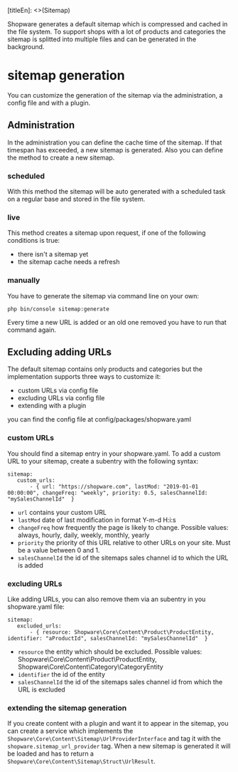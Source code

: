 [titleEn]: <>(Sitemap)

Shopware generates a default sitemap which is compressed and cached in the file system. To support shops
with a lot of products and categories the sitemap is splitted into multiple files and can be generated in the background.

# sitemap generation

You can customize the generation of the sitemap via the administration, a config file and with a plugin.

## Administration

In the administration you can define the cache time of the sitemap. If that timespan has exceeded, a new
sitemap is generated. Also you can define the method to create a new sitemap.

### scheduled
With this method the sitemap will be auto generated with a scheduled task on a regular base and stored in the file system.

### live
This method creates a sitemap upon request, if one of the following conditions is true:
- there isn't a sitemap yet
- the sitemap cache needs a refresh 

### manually
You have to generate the sitemap via command line on your own:

```
php bin/console sitemap:generate
```

Every time a new URL is added or an old one removed you have to run that command again.


## Excluding adding URLs

The default sitemap contains only products and categories but the implementation supports three ways to customize it:
- custom URLs via config file
- excluding URLs via config file
- extending with a plugin

you can find the config file at config/packages/shopware.yaml

### custom URLs

You should find a sitemap entry in your shopware.yaml. To add a custom URL to your sitemap, create a subentry with the following syntax:
```
sitemap:
   custom_urls:
       - { url: "https://shopware.com", lastMod: "2019-01-01 00:00:00", changeFreq: "weekly", priority: 0.5, salesChannelId: "mySalesChannelId"  }
```

- `url` contains your custom URL
- `lastMod` date of last modification in format Y-m-d H:i:s
- `changeFreq` how frequently the page is likely to change. Possible values: always, hourly, daily, weekly, monthly, yearly
- `priority` the priority of this URL relative to other URLs on your site. Must be a value between 0 and 1.
- `salesChannelId` the id of the sitemaps sales channel id to which the URL is added


### excluding URLs

Like adding URLs, you can also remove them via an subentry in you shopware.yaml file:
```
sitemap:
   excluded_urls:
       - { resource: Shopware\Core\Content\Product\ProductEntity, identifier: "aProductId", salesChannelId: "mySalesChannelId"  }
```

- `resource` the entity which should be excluded. Possible values: Shopware\Core\Content\Product\ProductEntity, Shopware\Core\Content\Category\CategoryEntity
- `identifier` the id of the entity
- `salesChannelId` the id of the sitemaps sales channel id from which the URL is excluded


### extending the sitemap generation
If you create content with a plugin and want it to appear in the sitemap, you can create a service which implements the `Shopware\Core\Content\Sitemap\UrlProviderInterface`
and tag it with the `shopware.sitemap_url_provider` tag.
When a new sitemap is generated it will be loaded and has to return a `Shopware\Core\Content\Sitemap\Struct\UrlResult`.
